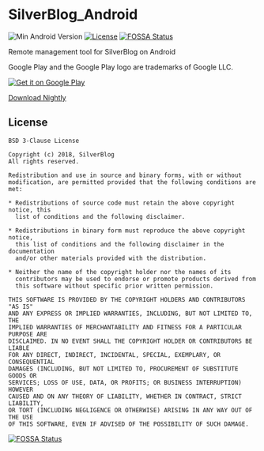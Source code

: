 # SilverBlog_Android

![Min Android Version](https://img.shields.io/badge/Min%20Android%20Version-6.0+-orange.svg)
[![License](https://img.shields.io/badge/License-BSD%203--Clause-blue.svg)](https://github.com/SilverBlogTeam/silverblog_android/blob/master/LICENSE)
[![FOSSA Status](https://app.fossa.io/api/projects/git%2Bgithub.com%2FSilverBlogTeam%2Fsilverblog_android.svg?type=shield)](https://app.fossa.io/projects/git%2Bgithub.com%2FSilverBlogTeam%2Fsilverblog_android?ref=badge_shield)

Remote management tool for SilverBlog on Android

Google Play and the Google Play logo are trademarks of Google LLC.

[![Get it on Google Play](https://play.google.com/intl/en_us/badges/images/generic/en_badge_web_generic.png)](https://play.google.com/store/apps/details?id=org.SilverBlog.client&utm_source=github&pcampaignid=MKT-Other-global-all-co-prtnr-py-PartBadge-Mar2515-1)

[Download Nightly](https://github.com/SilverBlogTeam/SilverBlog_Android/releases)


## License
```
BSD 3-Clause License

Copyright (c) 2018, SilverBlog
All rights reserved.

Redistribution and use in source and binary forms, with or without
modification, are permitted provided that the following conditions are met:

* Redistributions of source code must retain the above copyright notice, this
  list of conditions and the following disclaimer.

* Redistributions in binary form must reproduce the above copyright notice,
  this list of conditions and the following disclaimer in the documentation
  and/or other materials provided with the distribution.

* Neither the name of the copyright holder nor the names of its
  contributors may be used to endorse or promote products derived from
  this software without specific prior written permission.

THIS SOFTWARE IS PROVIDED BY THE COPYRIGHT HOLDERS AND CONTRIBUTORS "AS IS"
AND ANY EXPRESS OR IMPLIED WARRANTIES, INCLUDING, BUT NOT LIMITED TO, THE
IMPLIED WARRANTIES OF MERCHANTABILITY AND FITNESS FOR A PARTICULAR PURPOSE ARE
DISCLAIMED. IN NO EVENT SHALL THE COPYRIGHT HOLDER OR CONTRIBUTORS BE LIABLE
FOR ANY DIRECT, INDIRECT, INCIDENTAL, SPECIAL, EXEMPLARY, OR CONSEQUENTIAL
DAMAGES (INCLUDING, BUT NOT LIMITED TO, PROCUREMENT OF SUBSTITUTE GOODS OR
SERVICES; LOSS OF USE, DATA, OR PROFITS; OR BUSINESS INTERRUPTION) HOWEVER
CAUSED AND ON ANY THEORY OF LIABILITY, WHETHER IN CONTRACT, STRICT LIABILITY,
OR TORT (INCLUDING NEGLIGENCE OR OTHERWISE) ARISING IN ANY WAY OUT OF THE USE
OF THIS SOFTWARE, EVEN IF ADVISED OF THE POSSIBILITY OF SUCH DAMAGE.
```

[![FOSSA Status](https://app.fossa.io/api/projects/git%2Bgithub.com%2FSilverBlogTeam%2Fsilverblog_android.svg?type=large)](https://app.fossa.io/projects/git%2Bgithub.com%2FSilverBlogTeam%2Fsilverblog_android?ref=badge_large)